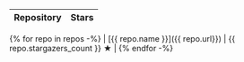| Repository | Stars |
| :--------- | ----: |
{% for repo in repos -%}
| [{{ repo.name }}]({{ repo.url}}) | {{ repo.stargazers_count }} ★ |
{% endfor -%}
